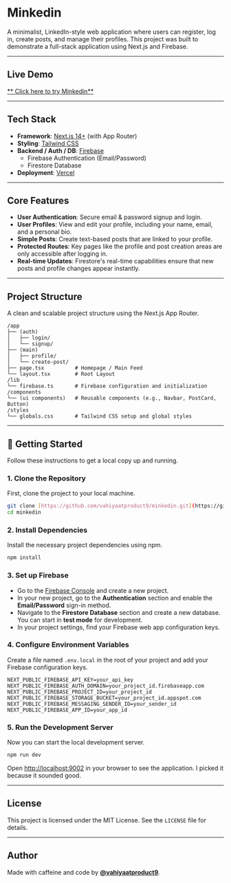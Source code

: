 # Minkedin 

A minimalist, LinkedIn-style web application where users can register, log in, create posts, and manage their profiles. This project was built to demonstrate a full-stack application using Next.js and Firebase.

---

##  Live Demo

[** Click here to try Minkedin**](https://minkedin-ebon.vercel.app/) 

---

##  Tech Stack

* **Framework**: [Next.js 14+](https://nextjs.org/) (with App Router)
* **Styling**: [Tailwind CSS](https://tailwindcss.com/)
* **Backend / Auth / DB**: [Firebase](https://firebase.google.com/)
    * Firebase Authentication (Email/Password)
    * Firestore Database
* **Deployment**: [Vercel](https://vercel.com/)

---

##  Core Features

*  **User Authentication**: Secure email & password signup and login.
*  **User Profiles**: View and edit your profile, including your name, email, and a personal bio.
*  **Simple Posts**: Create text-based posts that are linked to your profile.
*  **Protected Routes**: Key pages like the profile and post creation areas are only accessible after logging in.
*  **Real-time Updates**: Firestore's real-time capabilities ensure that new posts and profile changes appear instantly.

---

##  Project Structure

A clean and scalable project structure using the Next.js App Router.

```
/app
├── (auth)
│   ├── login/
│   └── signup/
├── (main)
│   ├── profile/
│   └── create-post/
├── page.tsx          # Homepage / Main Feed
└── layout.tsx        # Root Layout
/lib
└── firebase.ts       # Firebase configuration and initialization
/components
└── (ui components)   # Reusable components (e.g., Navbar, PostCard, Button)
/styles
└── globals.css       # Tailwind CSS setup and global styles
```

---

## 🔧 Getting Started

Follow these instructions to get a local copy up and running.

### 1. Clone the Repository

First, clone the project to your local machine.

```bash
git clone [https://github.com/vahiyaatproduct9/minkedin.git](https://github.com/vahiyaatproduct9/minkedin.git)
cd minkedin
```

### 2. Install Dependencies

Install the necessary project dependencies using npm.

```bash
npm install
```

### 3. Set up Firebase

* Go to the [Firebase Console](https://console.firebase.google.com/) and create a new project.
* In your new project, go to the **Authentication** section and enable the **Email/Password** sign-in method.
* Navigate to the **Firestore Database** section and create a new database. You can start in **test mode** for development.
* In your project settings, find your Firebase web app configuration keys.

### 4. Configure Environment Variables

Create a file named `.env.local` in the root of your project and add your Firebase configuration keys.

```env
NEXT_PUBLIC_FIREBASE_API_KEY=your_api_key
NEXT_PUBLIC_FIREBASE_AUTH_DOMAIN=your_project_id.firebaseapp.com
NEXT_PUBLIC_FIREBASE_PROJECT_ID=your_project_id
NEXT_PUBLIC_FIREBASE_STORAGE_BUCKET=your_project_id.appspot.com
NEXT_PUBLIC_FIREBASE_MESSAGING_SENDER_ID=your_sender_id
NEXT_PUBLIC_FIREBASE_APP_ID=your_app_id
```

### 5. Run the Development Server

Now you can start the local development server.

```bash
npm run dev
```

Open [http://localhost:9002](http://localhost:9002) in your browser to see the application.
I picked it because it sounded good.

---

##  License

This project is licensed under the MIT License. See the `LICENSE` file for details.

---

##  Author

Made with caffeine and code by [**@vahiyaatproduct9**](https://github.com/vahiyaatproduct9).
